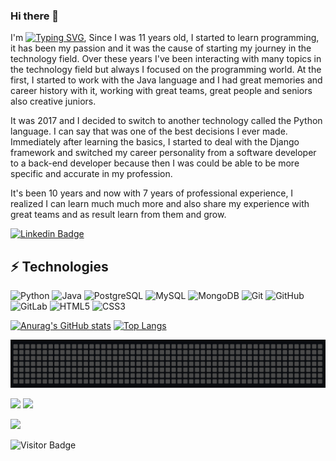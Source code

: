 ### Hi there 👋

I'm [![Typing SVG](https://readme-typing-svg.demolab.com?font=Freehand&duration=1000&pause=1000&color=909090&center=true&vCenter=true&width=115&height=27&lines=Samuel+Arjasbi)](https://git.io/typing-svg), Since I was 11 years old, I started to learn programming, it has been my passion and it was the cause of starting my journey in the technology field. Over these years I've been interacting with many topics in the technology field but always I focused on the programming world.
At the first, I started to work with the Java language and I had great memories and career history with it, working with great teams, great people and seniors also creative juniors. 

It was 2017 and I decided to switch to another technology called the Python language. I can say that was one of the best decisions I ever made. Immediately after learning the basics, I started to deal with the Django framework and switched my career personality from a software developer to a back-end developer because then I was could be able to be more specific and accurate in my profession.

It's been 10 years and now with 7 years of professional experience, I realized I can learn much much more and also share my experience with great teams and as result learn from them and grow.


[![Linkedin Badge](https://img.shields.io/badge/LinkedIn-blue?style=flat-square&logo=linkedin&labelColor=blue&link=https://www.linkedin.com/in/arjasbi/)](https://www.linkedin.com/in/arjasbi/)


## ⚡ Technologies

![Python](https://img.shields.io/badge/-Python-black?style=flat-square&logo=Python)
![Java](https://img.shields.io/badge/-Java-black?style=flat-square&logo=java)
![PostgreSQL](https://img.shields.io/badge/-PostgreSQL-black?style=flat-square&logo=postgresql)
![MySQL](https://img.shields.io/badge/-MySQL-black?style=flat-square&logo=mysql)
![MongoDB](https://img.shields.io/badge/-MongoDB-black?style=flat-square&logo=mongodb)
![Git](https://img.shields.io/badge/-Git-black?style=flat-square&logo=git)
![GitHub](https://img.shields.io/badge/-GitHub-black?style=flat-square&logo=github)
![GitLab](https://img.shields.io/badge/-GitLab-black?style=flat-square&logo=gitlab)
![HTML5](https://img.shields.io/badge/-HTML5-black?style=flat-square&logo=html5&logoColor=white)
![CSS3](https://img.shields.io/badge/-CSS3-black?style=flat-square&logo=css3)



[![Anurag's GitHub stats](https://github-readme-stats.vercel.app/api?username=samuelarjasbi&hide=contribs,prs&theme=radical)](https://github.com/samuelarjasbi/github-readme-stats&hide=contribs,prs&theme=midnight-purple) [![Top Langs](https://github-readme-stats.vercel.app/api/top-langs/?username=samuelarjasbi&hide=css,html,scss,shell&theme=radical&layout=compact)](https://github.com/samuelarjasbi/github-readme-stats&hide=css,html,scss,shell&theme=midnight-purple&layout=compact)


<img src="https://github.com/samuelarjasbi/samuelarjasbi/blob/main/name.gif" alt="" data-canonical-src="https://gyazo.com/eb5c5741b6a9a16c692170a41a49c858.png" width="960"  />

[<img src="https://img.youtube.com/vi/M3JCEj6Ysyg/maxresdefault.jpg" width="30%">](https://youtu.be/M3JCEj6Ysyg "BugCast EP1")
[<img src="https://img.youtube.com/vi/6mb3FyrPOV0/maxresdefault.jpg" width="30%">](https://youtu.be/6mb3FyrPOV0 "BugCast EP2")

<html>
<head>
</head>
<body>
    <div id="theimageholder">
        <img id="theimage" src="youtube_logo.svg"></img>
    </div>
</body>
</html>




![Visitor Badge](https://visitor-badge.laobi.icu/badge?page_id=sameularjasbi.samuelarjasbi)
<!--
**samuelarjasbi/samuelarjasbi** is a ✨ _special_ ✨ repository because its `README.md` (this file) appears on your GitHub profile.

Here are some ideas to get you started:

- 🔭 I’m currently working on ...
- 🌱 I’m currently learning ...
- 👯 I’m looking to collaborate on ...
- 🤔 I’m looking for help with ...
- 💬 Ask me about ...
- 📫 How to reach me: ...
- 😄 Pronouns: ...
- ⚡ Fun fact: ...
-->


